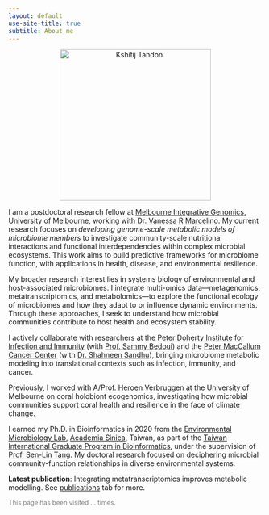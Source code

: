```yaml
---
layout: default
use-site-title: true
subtitle: About me
---
```

<p align="center">
  <img src="/img/kshitijtandon.jpg" alt="Kshitij Tandon" height="300px">
</p>

<script>
  document.addEventListener("DOMContentLoaded", function() {
    fetch('https://api.countapi.xyz/hit/kshitijtandon.github.io/')
      .then(res => res.json())
      .then(data => {
        document.getElementById('visit-count').textContent = data.value;
      })
      .catch(console.error);
  });
</script>



I am a postdoctoral research fellow at [Melbourne Integrative Genomics](https://sites.research.unimelb.edu.au/integrative-genomics), University of Melbourne, working with [Dr. Vanessa R Marcelino](https://www.hologenomics.org/). My current research focuses on *developing genome-scale metabolic models of microbiome members* to investigate community-scale nutritional interactions and functional interdependencies within complex microbial ecosystems. This work aims to build predictive frameworks for microbiome function, with applications in health, disease, and environmental resilience.

My broader research interest lies in systems biology of environmental and host-associated microbiomes. I integrate multi-omics data—metagenomics, metatranscriptomics, and metabolomics—to explore the functional ecology of microbiomes and how they adapt to or influence dynamic environments. Through these approaches, I seek to understand how microbial communities contribute to host health and ecosystem stability.

I actively collaborate with researchers at the [Peter Doherty Institute for Infection and Immunity](https://www.doherty.edu.au) (with [Prof. Sammy Bedoui](https://www.doherty.edu.au/people/sammy_bedoui)) and the [Peter MacCallum Cancer Center](https://www.petermac.org) (with [Dr. Shahneen Sandhu](https://www.petermac.org/expert-finder/details/shahneen-sandhu)), bringing microbiome metabolic modeling into translational contexts such as infection, immunity, and cancer.

Previously, I worked with [A/Prof. Heroen Verbruggen](https://hverbruggen.github.io//) at the University of Melbourne on coral holobiont ecogenomics, investigating how microbial communities support coral health and resilience in the face of climate change.

I earned my Ph.D. in Bioinformatics in 2020 from the [Environmental Microbiology Lab](https://sltang.biodiv.tw/index.php), [Academia Sinica](https://www.sinica.edu.tw/en), Taiwan, as part of the [Taiwan International Graduate Program in Bioinformatics](https://idv.sinica.edu.tw/tigpbio/index.html), under the supervision of [Prof. Sen-Lin Tang](https://sltang.biodiv.tw). My doctoral research focused on deciphering microbial community-function relationships in diverse environmental systems.

**Latest publication**: Integrating metatranscriptomics improves metabolic modelling. See [publications](https://kshitijtandon.github.io/publications/) tab for more.

<p align="left" style="font-size: 0.9em; color: gray;">
  This page has been visited <span id="visit-count">...</span> times.
</p>


